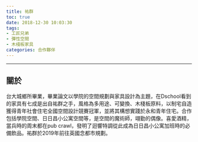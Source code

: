 ```yaml
---
title: 祐群
toc: true
date: 2018-12-30 10:03:30
tags:
- 工匠兄弟
- 彈性空間
- 木棧板家具
categories: 合作夥伴
---
```


--------------------------
## 關於
台大城鄉所畢業，畢業論文以學院的空間規劃與家具設計為主題，在Dschool看到的家具有七成是出自祐群之手，風格為多用途、可變換、木棧板原料，以制宅自造獲得青年社會住宅全國空間設計競賽冠軍，並將其構想實踐於永和青年住宅。合作包括學院空間、日日昌小公寓空間等，是空間的魔術師，翊勤的偶像。喜愛酒精，當兵時的周末都在pub crawl，發明了迴響特調從此成為日日昌小公寓加班時的必備飲品。祐群於2019年前往英國念都市規劃。